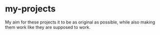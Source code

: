 # my-projects
My aim for these projects it to be as original as possible, while also making them work like they are supposed to work.
